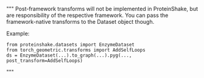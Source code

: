 """
Post-framework transforms will not be implemented in ProteinShake, but are responsibility of the respective framework.
You can pass the framework-native transforms to the Dataset object though.

Example:

    from proteinshake.datasets import EnzymeDataset
    from torch_geometric.transforms import AddSelfLoops
    ds = EnzymeDataset(...).to_graph(...).pyg(..., post_transform=AddSelfLoops)

"""